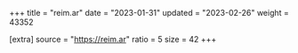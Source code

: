 +++
title = "reim.ar"
date = "2023-01-31"
updated = "2023-02-26"
weight = 43352

[extra]
source = "https://reim.ar"
ratio = 5
size = 42
+++
